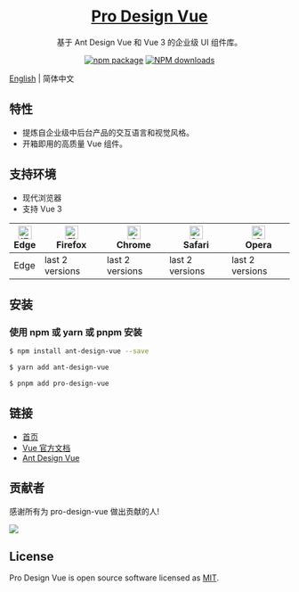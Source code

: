 <h1 align="center">
  <a href="https://www.antdv.com/" target="_blank">Pro Design Vue</a>
</h1>

<div align="center">

基于 Ant Design Vue 和 Vue 3 的企业级 UI 组件库。

[![npm package](https://img.shields.io/npm/v/pro-design-vue.svg?style=flat-square)](https://www.npmjs.org/package/pro-design-vue) [![NPM downloads](http://img.shields.io/npm/dm/pro-design-vue.svg?style=flat-square)](http://www.npmtrends.com/pro-design-vue)

</div>

[English](./README.md) | 简体中文

## 特性

- 提炼自企业级中后台产品的交互语言和视觉风格。
- 开箱即用的高质量 Vue 组件。

## 支持环境

- 现代浏览器
- 支持 Vue 3

| [<img src="https://raw.githubusercontent.com/alrra/browser-logos/master/src/edge/edge_48x48.png" alt="IE / Edge" width="24px" height="24px" />](http://godban.github.io/browsers-support-badges/)</br>Edge | [<img src="https://raw.githubusercontent.com/alrra/browser-logos/master/src/firefox/firefox_48x48.png" alt="Firefox" width="24px" height="24px" />](http://godban.github.io/browsers-support-badges/)</br>Firefox | [<img src="https://raw.githubusercontent.com/alrra/browser-logos/master/src/chrome/chrome_48x48.png" alt="Chrome" width="24px" height="24px" />](http://godban.github.io/browsers-support-badges/)</br>Chrome | [<img src="https://raw.githubusercontent.com/alrra/browser-logos/master/src/safari/safari_48x48.png" alt="Safari" width="24px" height="24px" />](http://godban.github.io/browsers-support-badges/)</br>Safari | [<img src="https://raw.githubusercontent.com/alrra/browser-logos/master/src/opera/opera_48x48.png" alt="Opera" width="24px" height="24px" />](http://godban.github.io/browsers-support-badges/)</br>Opera |
| ---------------------------------------------------------------------------------------------------------------------------------------------------------------------------------------------------------- | ----------------------------------------------------------------------------------------------------------------------------------------------------------------------------------------------------------------- | ------------------------------------------------------------------------------------------------------------------------------------------------------------------------------------------------------------- | ------------------------------------------------------------------------------------------------------------------------------------------------------------------------------------------------------------- | --------------------------------------------------------------------------------------------------------------------------------------------------------------------------------------------------------- |
| Edge                                                                                                                                                                                                       | last 2 versions                                                                                                                                                                                                   | last 2 versions                                                                                                                                                                                               | last 2 versions                                                                                                                                                                                               | last 2 versions                                                                                                                                                                                           |

## 安装

### 使用 npm 或 yarn 或 pnpm 安装

```bash
$ npm install ant-design-vue --save
```

```bash
$ yarn add ant-design-vue
```

```bash
$ pnpm add pro-design-vue
```

## 链接

- [首页](https://pro-design.shene.org.cn/)
- [Vue 官方文档](https://cn.vuejs.org/)
- [Ant Design Vue](https://www.antdv.com/)

## 贡献者

感谢所有为 pro-design-vue 做出贡献的人!

<a href="https://github.com/pro-design-vue/pro-design/graphs/contributors">
  <img src="https://contrib.rocks/image?repo=pro-design-vue/pro-design&max=100&columns=15" />
</a>

## License

Pro Design Vue is open source software licensed as
[MIT](https://github.com/pro-design-vue/pro-design/blob/master/LICENSE).
